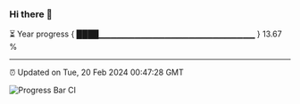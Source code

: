 ### Hi there 👋

⏳ Year progress { ████▁▁▁▁▁▁▁▁▁▁▁▁▁▁▁▁▁▁▁▁▁▁▁▁▁▁ } 13.67 %

---

⏰ Updated on Tue, 20 Feb 2024 00:47:28 GMT

![Progress Bar CI](https://github.com/liununu/liununu/workflows/Progress%20Bar%20CI/badge.svg)
